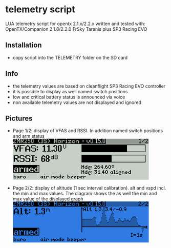# telemetry script
LUA telemetry script for opentx 2.1.x/2.2.x written and tested with:
OpenTX/Companion 2.1.8/2.2.0
FrSky Taranis plus
SP3 Racing EVO

## Installation
* copy script into the TELEMETRY folder on the SD card

## Info
* the telemetry values are based on cleanflight SP3 Racing EVO controller
* it is possible to display as well named switch positions
* low and critical battery status is announced via voice
* non available telemetry values are not displayed and ignored

## Pictures
* Page 1/2:
display of VFAS and RSSI. In addition named switch positions and arm status
![Page 1/2](tlmy1_2.png)

* Page 2/2:
display of  altitude (1 sec interval calibration). alt and vspd incl. the min and max values. The diagram shows the as well the min and max value of the displayed graph
![Page 2/2](tlmy2_2.png)
